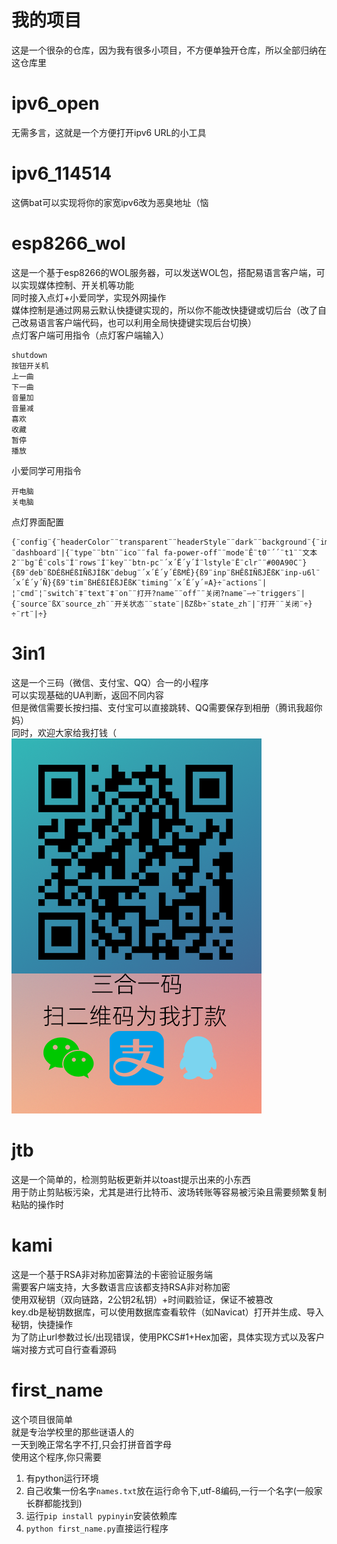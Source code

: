 # 我的项目
这是一个很杂的仓库，因为我有很多小项目，不方便单独开仓库，所以全部归纳在这仓库里
# ipv6_open
无需多言，这就是一个方便打开ipv6 URL的小工具
# ipv6_114514
这俩bat可以实现将你的家宽ipv6改为恶臭地址（恼
# esp8266_wol
这是一个基于esp8266的WOL服务器，可以发送WOL包，搭配易语言客户端，可以实现媒体控制、开关机等功能</br>
同时接入点灯+小爱同学，实现外网操作</br>
媒体控制是通过网易云默认快捷键实现的，所以你不能改快捷键或切后台（改了自己改易语言客户端代码，也可以利用全局快捷键实现后台切换）</br>
点灯客户端可用指令（点灯客户端输入）
```
shutdown
按钮开关机
上一曲
下一曲
音量加
音量减
喜欢
收藏
暂停
播放
```
小爱同学可用指令
```
开电脑
关电脑
```
点灯界面配置
```
{¨config¨{¨headerColor¨¨transparent¨¨headerStyle¨¨dark¨¨background¨{¨img¨¨assets/img/bg/2.jpg¨}}¨dashboard¨|{¨type¨¨btn¨¨ico¨¨fal fa-power-off¨¨mode¨Ê¨t0¨´´¨t1¨¨文本2¨¨bg¨Ê¨cols¨Í¨rows¨Í¨key¨¨btn-pc¨´x´Ë´y´Í¨lstyle¨Ë¨clr¨¨#00A90C¨}{ß9¨deb¨ßDÉßHÉßIÑßJÍßK¨debug¨´x´É´y´ÉßMÊ}{ß9¨inp¨ßHÊßIÑßJËßK¨inp-u6l¨´x´É´y´Ñ}{ß9¨tim¨ßHÉßIËßJËßK¨timing¨´x´É´y´¤A}÷¨actions¨|¦¨cmd¨¦¨switch¨‡¨text¨‡¨on¨¨打开?name¨¨off¨¨关闭?name¨—÷¨triggers¨|{¨source¨ßX¨source_zh¨¨开关状态¨¨state¨|ßZßb÷¨state_zh¨|¨打开¨¨关闭¨÷}÷¨rt¨|÷}
```
# 3in1
这是一个三码（微信、支付宝、QQ）合一的小程序</br>
可以实现基础的UA判断，返回不同内容</br>
但是微信需要长按扫描、支付宝可以直接跳转、QQ需要保存到相册（腾讯我超你妈）</br>
同时，欢迎大家给我打钱（</br>
<img src="./3in1/3in1.png">
# jtb
这是一个简单的，检测剪贴板更新并以toast提示出来的小东西</br>
用于防止剪贴板污染，尤其是进行比特币、波场转账等容易被污染且需要频繁复制粘贴的操作时
# kami
这是一个基于RSA非对称加密算法的卡密验证服务端</br>
需要客户端支持，大多数语言应该都支持RSA非对称加密</br>
使用双秘钥（双向链路，2公钥2私钥）+时间戳验证，保证不被篡改</br>
key.db是秘钥数据库，可以使用数据库查看软件（如Navicat）打开并生成、导入秘钥，快捷操作</br>
为了防止url参数过长/出现错误，使用PKCS#1+Hex加密，具体实现方式以及客户端对接方式可自行查看源码
# first_name
这个项目很简单</br>
就是专治学校里的那些谜语人的</br>
一天到晚正常名字不打,只会打拼音首字母</br>
使用这个程序,你只需要
1. 有python运行环境
2. 自己收集一份名字```names.txt```放在运行命令下,utf-8编码,一行一个名字(一般家长群都能找到)</br>
3. 运行```pip install pypinyin```安装依赖库</br>
4. ```python first_name.py```直接运行程序</br>